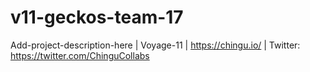 # v11-geckos-team-17
Add-project-description-here | Voyage-11 | https://chingu.io/ | Twitter: https://twitter.com/ChinguCollabs
